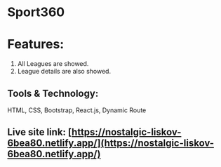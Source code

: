 # Sport360

# Features:
1. All Leagues are showed.
2. League details are also showed.

## Tools & Technology:
HTML, CSS, Bootstrap, React.js, Dynamic Route

## Live site link: [https://nostalgic-liskov-6bea80.netlify.app/](https://nostalgic-liskov-6bea80.netlify.app/)
